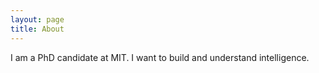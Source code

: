 ```yaml
---
layout: page
title: About
---
```


I am a PhD candidate at MIT. I want to build and understand intelligence. 
